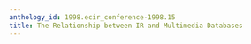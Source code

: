 ```yaml
---
anthology_id: 1998.ecir_conference-1998.15
title: The Relationship between IR and Multimedia Databases
---
```

